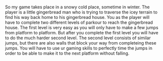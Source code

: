 So my game takes place in a snowy cold place, sometime in winter. The player is a little gingerbread man who is trying to traverse the icey terrain to find his way back home to his gingerbread house. You as the player will have to complete two different levels of parkour to reach the gingerbread house. The first level is very easy as you will only have to make a few jumps from platform to platform. But after you complete the first level you will have to do the much harder second level. The second level consists of similar jumps, but there are also walls that block your way from completeing these jumps. You will have to use ur gaming skills to perfectly time the jumps in order to be able to make it to the next platform without falling.
